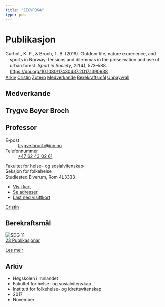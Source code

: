 ```yaml
---
title: "ZECVRDKA"
type: pub
---
```

<h1>Publikasjon</h1>
<article id="csl-bib-container-ZECVRDKA" class="csl-bib-container">
  <div class="csl-bib-body" style="line-height: 1.35; padding-left: 1em; text-indent:-1em;">
  <div class="csl-entry">Gurholt, K. P., &amp; Broch, T. B. (2019). Outdoor life, nature experience, and sports in Norway: tensions and dilemmas in the preservation and use of urban forest. <i>Sport in Society</i>, <i>22</i>(4), 573&#x2013;588. <a href="https://doi.org/10.1080/17430437.2017.1390938">https://doi.org/10.1080/17430437.2017.1390938</a></div>
</div>
  <div class="csl-bib-buttons">
    <a href="#taxonomy-article-ZECVRDKA" class="csl-bib-button">Arkiv</a>
    <a href alt="Cristin URL" class="csl-bib-button">Cristin</a>
    <a href alt="Zotero URL" class="csl-bib-button">Zotero</a>
    <a href="#contributors-article-ZECVRDKA" class="csl-bib-button">Medverkande</a>
    <a href="#sdg-article-ZECVRDKA" class="csl-bib-button">Berekraftsmål</a>
    <a href="https://www.tandfonline.com/doi/pdf/10.1080/17430437.2017.1390938?needAccess=true" class="csl-bib-button">Unpaywall</a>
  </div>
  <div id="csl-bib-meta-container-ZECVRDKA"></div>
</article>
<div id="csl-bib-meta-ZECVRDKA" class="csl-bib-meta">
  <article id="contributors-article-ZECVRDKA" class="contributors-article">
    <h1>Medverkande</h1>
    <div class="personas">
<div class="vrtx-hinn-person-card">
<div class="photo">
<i class="lar la-user-circle missing-person"></i>
</div>
<div class="info">
<hgroup><h1>Trygve Beyer Broch</h1>
<h2>Professor</h2>
</hgroup><dl>
<dt>E-post</dt>
<dd>
<a href="mailto:trygve.broch@inn.no">trygve.broch@inn.no</a>
</dd>
<dt>Telefonnummer</dt>
<dd><a href="tel:+4762430261">
+47 62 43 02 61
</a></dd>
</dl>
<p>
Fakultet for helse- og sosialvitenskap<br>
Seksjon for folkehelse<br>
Studiested Elverum,
Rom 4L3333
</p>
<ul class="vrtx-hinn-links">
<li><a href="https://www.google.com/maps?q=60.88177,11.53669">Vis i kart</a></li>
<li><a href="https://www.inn.no/finn-en-ansatt/trygve-broch.html#vrtx-hinn-addresses">Se adresser</a></li>
<li><a href="https://www.inn.no/finn-en-ansatt/trygve-broch.html?vrtx=vcf">Last ned visittkort</a></li>
</ul>
</div>
</div>
<a href="https://app.cristin.no/persons/show.jsf?id=328623" alt="Cristin URL" class="personas-cristin">Cristin</a>
</div>
  </article>
  <article id="sdg-article-ZECVRDKA" class="sdg-article">
    <h1>Berekraftsmål</h1>
    <div class="sdg-container"><div id="sdg11" class="sdg">
<img src="{{< params subfolder >}}images/sdg/sdg11_no.png" class="image" alt="SDG 11">
<div class="sdg-overlay">
<a href="{{< params subfolder >}}no/archive/?sdg=11#archive" class="sdg-publication-count"><span>23</span> Publikasjonar</a>
<p><a href="https://www.fn.no/om-fn/fns-baerekraftsmaal/baerekraftige-byer-og-lokalsamfunn?lang=nno-NO" class="sdg-read-more">Les meir</a></p>
</div>
</div></div>
  </article>
  <article id="taxonomy-article-ZECVRDKA" class="taxonomy-article">
    <h1>Arkiv</h1>
    <ul>
      <li>Høgskolen i Innlandet</li>
      <li>Fakultet for helse- og sosialvitenskap</li>
      <li>Institutt for folkehelse- og idrettsvitenskap</li>
      <li>2017</li>
      <li>November</li>
    </ul>
  </article>
</div>

